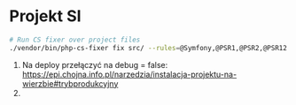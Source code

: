 # Projekt SI

```bash
# Run CS fixer over project files
./vendor/bin/php-cs-fixer fix src/ --rules=@Symfony,@PSR1,@PSR2,@PSR12
```

1. Na deploy przełączyć na debug = false: https://epi.chojna.info.pl/narzedzia/instalacja-projektu-na-wierzbie#trybprodukcyjny
2. 